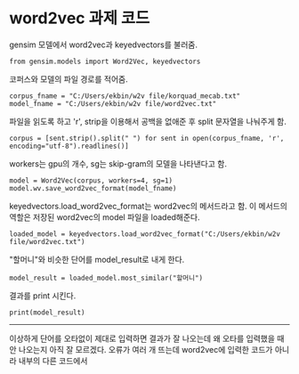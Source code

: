 # word2vec 과제 코드

gensim 모델에서 word2vec과 keyedvectors를 불러줌.

    from gensim.models import Word2Vec, keyedvectors

코퍼스와 모델의 파일 경로를 적어줌.

    corpus_fname = "C:/Users/ekbin/w2v file/korquad_mecab.txt"
    model_fname = "C:/Users/ekbin/w2v file/word2vec.txt"

파일을 읽도록 하고 'r', strip을 이용해서 공백을 없애준 후 split 문자열을 나눠주게 함.

    corpus = [sent.strip().split(" ") for sent in open(corpus_fname, 'r', encoding="utf-8").readlines()]

workers는 gpu의 개수, sg는 skip-gram의 모델을 나타낸다고 함.

    model = Word2Vec(corpus, workers=4, sg=1)
    model.wv.save_word2vec_format(model_fname)

keyedvectors.load_word2vec_format는 word2vec의 메서드라고 함. 이 메서드의 역할은 저장된 word2vec의 model 파일을 loaded해준다.

    loaded_model = keyedvectors.load_word2vec_format("C:/Users/ekbin/w2v file/word2vec.txt")

"할머니"와 비슷한 단어를 model_result로 내게 한다.
    
    model_result = loaded_model.most_similar("할머니")
    
결과를 print 시킨다.

    print(model_result)


---
이상하게 단어를 오타없이 제대로 입력하면 결과가 잘 나오는데 왜 오타를 입력했을 때 안 나오는지 아직 잘 모르겠다.
오류가 여러 개 뜨는데 word2vec에 입력한 코드가 아니라 내부의 다른 코드에서
